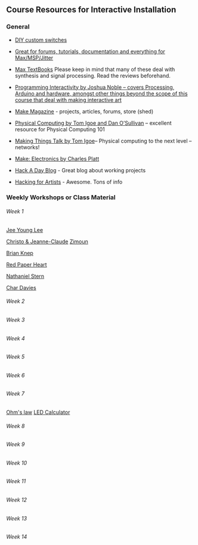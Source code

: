 ## Course Resources for Interactive Installation

### General

- [DIY custom switches](http://www.kobakant.at/DIY/?p=792)

- [Great for forums, tutorials, documentation and everything for Max/MSP/Jitter](http://cycling74.com)

- [Max TextBooks](https://cycling74.com/wiki/index.php?title=Max_Documentation_and_Resources) Please keep in mind that many of these deal with synthesis and signal processing. Read the reviews beforehand.

- [Programming Interactivity by Joshua Noble – covers Processing, Arduino and hardware, amongst other things beyond the scope of this course that deal with making interactive art](http://www.amazon.com/Programming-Interactivity-Joshua-Noble/dp/144931144X/ref=sr_1_sc_1?ie=UTF8&qid=1453768057&sr=8-1-spell&keywords=programming+interactivty)

- [Make Magazine](http://makezine.com/) - projects, articles, forums, store (shed)

- [Physical Computing by Tom Igoe and Dan O’Sullivan](http://www.amazon.com/Physical-Computing-Sensing-Controlling-Computers/dp/159200346X) – excellent resource for Physical Computing 101

- [Making Things Talk by Tom Igoe](http://www.amazon.com/Making-Things-Talk-Sensors-Networks/dp/1449392431/ref=pd_bxgy_14_img_2?ie=UTF8&refRID=0CEWTEYQZGFZ0REWMVK2)– Physical computing to the next level – networks!

- [Make: Electronics by Charles Platt](http://www.amazon.com/Make-Electronics-Learning-Through-Discovery/dp/1680450263/ref=sr_1_1?s=books&ie=UTF8&qid=1453846684&sr=1-1&keywords=make+electronics)

- [Hack A Day Blog](http://hackaday.com/)  - Great blog about working projects

- [Hacking for Artists](http://hackingforartists.com/) - Awesome. Tons of info

### Weekly Workshops or Class Material



###### Week 1
[Jee Young Lee](http://www.demilked.com/jee-young-lee-surreal-photography-studio-room/)

[Christo & Jeanne-Claude](http://christojeanneclaude.net/)
[Zimoun](http://www.zimoun.net/)

[Brian Knep](http://www.blep.com/)

[Red Paper Heart](http://www.redpaperheart.com/)

[Nathaniel Stern](http://nathanielstern.com/)

[Char Davies](http://www.immersence.com/)

###### Week 2

###### Week 3

###### Week 4

###### Week 5

###### Week 6

###### Week 7
[Ohm's law](https://learn.sparkfun.com/tutorials/voltage-current-resistance-and-ohms-law)
[LED Calculator](http://led.linear1.org/1led.wiz)

###### Week 8

###### Week 9

###### Week 10

###### Week 11

###### Week 12

###### Week 13

###### Week 14

